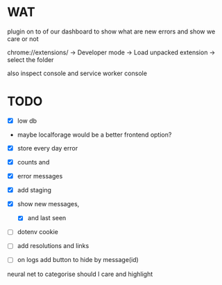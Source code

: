 # WAT
plugin on to of our dashboard to show what are new errors
and show we care or not

chrome://extensions/ -> Developer mode -> Load unpacked extension -> select the folder

also inspect console
and service worker console

# TODO
- [X] low db
- maybe localforage would be a better frontend option?

- [X] store every day error 
- [X] counts and 
- [X] error messages
- [X] add staging
- [X] show new messages,
    - [X] and last seen

- [ ] dotenv
   cookie


- [ ] add resolutions and links
- [ ] on logs add button to hide by message(id)

neural net to categorise should I care and highlight
